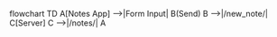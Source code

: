 flowchart TD
    A[Notes App] -->|Form Input| B(Send)
    B -->|/new_note/| C[Server]
    C -->|/notes/| A